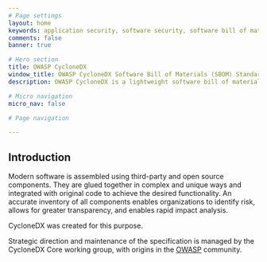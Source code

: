 ```yaml
---
# Page settings
layout: home
keywords: application security, software security, software bill of materials, SBOM, BOM, open source, supply chain, specification, spdx, license, package url, purl, cpe, swid
comments: false
banner: true

# Hero section
title: OWASP CycloneDX
window_title: OWASP CycloneDX Software Bill of Materials (SBOM) Standard
description: OWASP CycloneDX is a lightweight software bill of materials (SBOM) standard designed for use in application security contexts and supply chain component analysis.

# Micro navigation
micro_nav: false

# Page navigation

---
```


## Introduction

Modern software is assembled using third-party and open source components. They are glued together in complex and unique ways 
and integrated with original code to achieve the desired functionality. An accurate inventory of all components enables 
organizations to identify risk, allows for greater transparency, and enables rapid impact analysis.

CycloneDX was created for this purpose.

Strategic direction and maintenance of the specification is managed by the CycloneDX Core working group, with origins
in the [OWASP](https://owasp.org) community.
